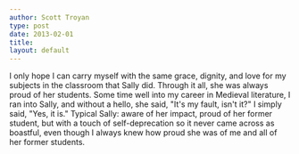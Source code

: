 ```yaml
---
author: Scott Troyan
type: post
date: 2013-02-01
title: 
layout: default
---
```

I only hope I can carry myself with the same grace, dignity, and love for my subjects in the classroom that Sally did. Through it all, she was always proud of her students. Some time well into my career in Medieval literature, I ran into Sally, and without a hello, she said, "It's my fault, isn't it?" I simply said, "Yes, it is." Typical Sally: aware of her impact, proud of her former student, but with a touch of self-deprecation so it never came across as boastful, even though I always knew how proud she was of me and all of her former students.